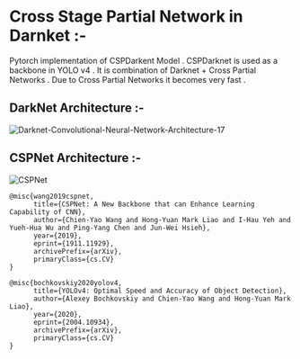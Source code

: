# Cross Stage Partial Network in Darnket :- 

Pytorch implementation of CSPDarkent Model . 
CSPDarknet is used as a backbone in YOLO v4 . It is combination of Darknet + Cross Partial Networks . 
Due to Cross Partial Networks it becomes very fast .

## DarkNet Architecture :- 
![Darknet-Convolutional-Neural-Network-Architecture-17](https://user-images.githubusercontent.com/76057253/133389694-7b765f94-f98e-4983-9e82-c5374e5f2528.png)

## CSPNet Architecture :- 
![CSPNet](https://user-images.githubusercontent.com/76057253/133389725-7d856089-8d2a-4130-a827-7f38e5e3ddee.png)


```
@misc{wang2019cspnet,
      title={CSPNet: A New Backbone that can Enhance Learning Capability of CNN}, 
      author={Chien-Yao Wang and Hong-Yuan Mark Liao and I-Hau Yeh and Yueh-Hua Wu and Ping-Yang Chen and Jun-Wei Hsieh},
      year={2019},
      eprint={1911.11929},
      archivePrefix={arXiv},
      primaryClass={cs.CV}
}
```

```
@misc{bochkovskiy2020yolov4,
      title={YOLOv4: Optimal Speed and Accuracy of Object Detection}, 
      author={Alexey Bochkovskiy and Chien-Yao Wang and Hong-Yuan Mark Liao},
      year={2020},
      eprint={2004.10934},
      archivePrefix={arXiv},
      primaryClass={cs.CV}
}
```
